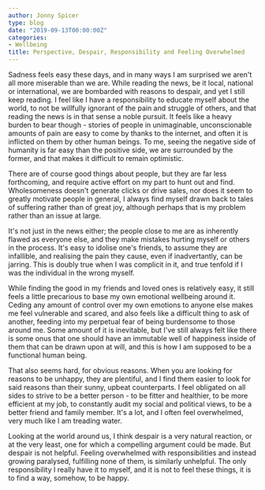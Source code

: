 ```yaml
---
author: Jonny Spicer
type: blog
date: "2019-09-13T00:00:00Z"
categories:
- Wellbeing
title: Perspective, Despair, Responsibility and Feeling Overwhelmed
---
```

Sadness feels easy these days, and in many ways I am surprised we aren't all more miserable than we are. While reading the news, be
it local, national or international, we are bombarded with reasons to despair, and yet I still keep reading. I feel like I have a
responsibility to educate myself about the world, to not be willfully ignorant of the pain and struggle of others, and that reading
the news is in that sense a noble pursuit. It feels like a heavy burden to bear though - stories of people in unimaginable,
unconscionable amounts of pain are easy to come by thanks to the internet, and often it is inflicted on them by other human beings.
To me, seeing the negative side of humanity is far easy than the positive side, we are surrounded by the former, and that makes it
difficult to remain optimistic.

There are of course good things about people, but they are far less forthcoming, and require active effort on my part to hunt out
and find. Wholesomeness doesn't generate clicks or drive sales, nor does it seem to greatly motivate people in general, I always
find myself drawn back to tales of suffering rather than of great joy, although perhaps that is my problem rather than an issue
at large.

It's not just in the news either; the people close to me are as inherently flawed as everyone else, and they make mistakes hurting
myself or others in the process. It's easy to idolise one's friends, to assume they are infallible, and realising the pain they cause,
even if inadvertantly, can be jarring. This is doubly true when I was complicit in it, and true tenfold if I was the individual in
the wrong myself.

While finding the good in my friends and loved ones is relatively easy, it still feels a little precarious to base my own emotional
wellbeing around it. Ceding any amount of control over my own emotions to anyone else makes me feel vulnerable and scared, and also
feels like a difficult thing to ask of another, feeding into my perpetual fear of being burdensome to those around me. Some amount
of it is inevitable, but I've still always felt like there is some onus that one should have an immutable well of happiness inside
of them that can be drawn upon at will, and this is how I am supposed to be a functional human being.

That also seems hard, for obvious reasons. When you are looking for reasons to be unhappy, they are plentiful, and I find them easier
to look for said reasons than their sunny, upbeat counterparts. I feel obligated on all sides to strive to be a better person - to
be fitter and healthier, to be more efficient at my job, to constantly audit my social and political views, to be a better friend
and family member. It's a lot, and I often feel overwhelmed, very much like I am treading water.

Looking at the world around us, I think despair is a very natural reaction, or at the very least, one for which a compelling argument
could be made. But despair is not helpful. Feeling overwhelmed with responsibilities and instead growing paralysed, fulfilling none
of them, is similarly unhelpful. The only responsibility I really have it to myself, and it is not to feel these things, it is to
find a way, somehow, to be happy.
